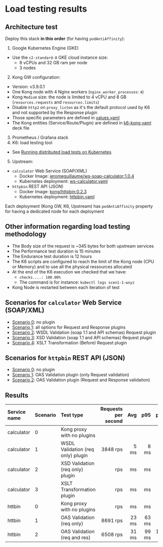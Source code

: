 # Load testing results

## Architecture test
Deploy this stack **in this order** (for having `podAntiAffinity`):
1) Google Kubernetes Engine (GKE)
  - Use the `c2-standard-8` GKE cloud instance size:
    - 8 vCPUs and 32 GB ram per node
    - 3 nodes
2) Kong GW configuration:
  - Version: v3.9.0.1
  - One Kong node with 4 Nginx workers (`nginx_worker_processes`: `4`)
  - Kong `Medium` size: the node is limited to 4 vCPU and 8 GB (`resources.requests` and `resources.limits`)
  - Disable `http2` on `proxy_listen` as it's the default protocol used by K6 and not supported by the Response plugin
  - Those specific parameters are defined in [values.yaml](/loadtest/k6/0-init/cp-gke/values.yaml)
  - The Kong entities (Service/Route/Plugin) are defined in [k6-kong.yaml](/loadtest/k6/0-init/6-kong.yaml) deck file
3) Prometheus / Grafana stack
4) K6: load testing tool
  - See [Running distributed load tests on Kubernetes](https://grafana.com/blog/2022/06/23/running-distributed-load-tests-on-kubernetes/)
5) Upstream:
  - `calculator` Web Service (SOAP/XML)
    - Docker Image: [jeromeguillaume/ws-soap-calculator:1.0.4](https://hub.docker.com/r/jeromeguillaume/ws-soap-calculator)
    - Kubernetes deployment: [ws-calculator.yaml](loadtest/k6/ws-calculator.yaml)
  - `httpbin` REST API (JSON)
    - Docker Image: [kong/httpbin:0.2.3](https://hub.docker.com/r/kong/httpbin)
    - Kubernetes deployment: [httpbin.yaml](loadtest/k6/0-init/httpbin.yaml)

Each deployment (Kong GW, K6, Upstream) has `podAntiAffinity` property for having a dedicated node for each deployment

## Other information regarding load testing methodology
- The Body size of the request is ~345 bytes for both upstream services
- The Performance test duration is 15 minutes
- The Endurance test duration is 12 hours
- The K6 scripts are configured to reach the limit of the Kong node (CPU or Memory) and to use all the physical ressources allocated
- At the end of the K6 execution we checked that we have:
  - `checks....: 100.00%`
  -  The command is for instance: `kubectl logs scen1-1-wxyz`
- Kong Node is restarted between each iteration of test

## Scenarios for `calculator` Web Service (SOAP/XML)
- [Scenario 0](/loadtest/k6/scen0.js): no plugin
- [Scenario 1](/loadtest/k6/scen1.js): all options for Request and Response plugins
- [Scenario 2](/loadtest/k6/scen2.js): WSDL Validation (soap 1.1 and API schemas) Request plugin
- [Scenario 3](/loadtest/k6/scen3.js): XSD Validation (soap 1.1 and API schemas) Request plugin
- [Scenario 4](/loadtest/k6/scen4.js): XSLT Transformation (Before) Request plugin

## Scenarios for `httpbin` REST API (JSON)
- [Scenario 0](/loadtest/k6/scenhttpbin0.js): no plugin
- [Scenario 1](/loadtest/k6/scenhttpbin1.js): OAS Validation plugin (only Request validation)
- [Scenario 2](/loadtest/k6/scenhttpbin2.js): OAS Validation plugin (Request and Response validation)

## Results
|Service name|Scenario|Test type|Requests per second|Avg|p95|p99 |Kong Linux Memory|Data Sent|Data Received
|:--|:--|:--|--:|--:|--:|--:|--:|--:|--:|
|calculator|0|Kong proxy with no plugins||||||||
|calculator|1|WSDL Validation (req only) plugin|3848 rps|5 ms|8 ms|23 ms|2.4 Gib|2 GB|3 GB
|calculator|2|XSD Validation (req only) plugin| rps| ms| ms| ms| Gib| GB| GB
|calculator|3|XSLT Transformation plugin| rps| ms| ms| ms| Gib| GB| GB
|httbin|0|Kong proxy with no plugins| rps| ms| ms| ms| Gib|
|httbin|1|OAS Validation (req only)|8691 rps|23 ms|63 ms|92 ms|0.9 Gib|
|httbin|2|OAS Validation (req and res)|6508 rps|31 ms|99 ms|144 ms|0.9 Gib|